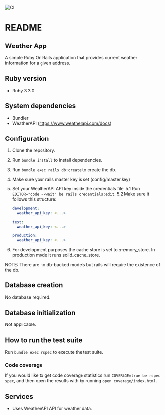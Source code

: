 ![CI](https://github.com/sebasjimenez10/weather_app/actions/workflows/ci.yml/badge.svg?branch=main)

# README

## Weather App

A simple Ruby On Rails application that provides current weather information for a given address.

## Ruby version

- Ruby 3.3.0

## System dependencies

- Bundler
- WeatherAPI (https://www.weatherapi.com/docs)

## Configuration

1. Clone the repository.
2. Run `bundle install` to install dependencies.
3. Run `bundle exec rails db:create` to create the db.
4. Make sure your rails master key is set (config/master.key)
5. Set your WeatherAPI API key inside the credentials file:
   5.1 Run `EDITOR="code --wait" be rails credentials:edit`.
   5.2 Make sure it follows this structure:

   ```yaml
   development:
     weather_api_key: <...>

   test:
     weather_api_key: <...>

   production:
     weather_api_key: <...>
   ```

6. For development purposes the cache store is set to :memory_store. In production mode it runs solid_cache_store.

NOTE: There are no db-backed models but rails will require the existence of the db.

## Database creation

No database required.

## Database initialization

Not applicable.

## How to run the test suite

Run `bundle exec rspec` to execute the test suite.

### Code coverage

If you would like to get code coverage statistics run `COVERAGE=true be rspec spec`, and then open the results with by running `open coverage/index.html`.

## Services

- Uses WeatherAPI API for weather data.
